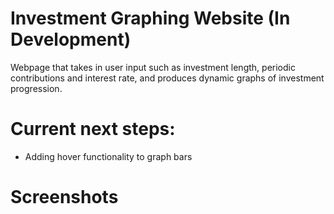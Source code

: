# Investment Graphing Website (In Development)
Webpage that takes in user input such as investment length, periodic contributions and interest rate, and produces dynamic graphs of investment progression.

# Current next steps: 
- Adding hover functionality to graph bars

# Screenshots

